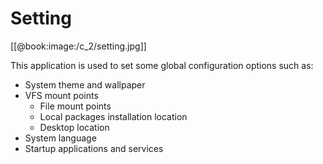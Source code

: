 # Setting

[[@book:image:/c_2/setting.jpg]]

This application is used to set some global configuration options such as:
* System theme and wallpaper
* VFS mount points
	* File mount points
	* Local packages installation location
	* Desktop location
* System language
* Startup applications and services